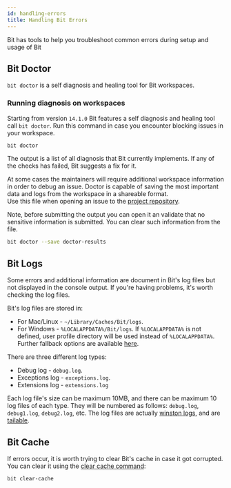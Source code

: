 ```yaml
---
id: handling-errors
title: Handling Bit Errors
---
```


Bit has tools to help you troubleshoot common errors during setup and usage of Bit

## Bit Doctor

`bit doctor` is a self diagnosis and healing tool for Bit workspaces.

### Running diagnosis on workspaces

Starting from version `14.1.0` Bit features a self diagnosis and healing tool call `bit doctor`. Run this command in case you encounter blocking issues in your workspace.

```sh
bit doctor
```

The output is a list of all diagnosis that Bit currently implements. If any of the checks has failed, Bit suggests a fix for it.

At some cases the maintainers will require additional workspace information in order to debug an issue. Doctor is capable of saving the most important data and logs from the workspace in a shareable format.  
Use this file when opening an issue to the [project repository](https://github.com/teambit/bit).

Note, before submitting the output you can open it an validate that no sensitive information is submitted. You can clear such information from the file.

```sh
bit doctor --save doctor-results
```

## Bit Logs

Some errors and additional information are document in Bit's log files but not displayed in the console output. If you're having problems, it's worth checking the log files.

Bit's log files are stored in:

* For Mac/Linux - `~/Library/Caches/Bit/logs`.
* For Windows - `%LOCALAPPDATA%/Bit/logs`. If `%LOCALAPPDATA%` is not defined, user profile directory will be used instead of `%LOCALAPPDATA%`. Further fallback options are available [here](https://github.com/sindresorhus/os-homedir/blob/master/index.js).

There are three different log types:

* Debug log - `debug.log`.
* Exceptions log - `exceptions.log`.
* Extensions log - `extensions.log` 

Each log file's size can be maximum 10MB, and there can be maximum 10 log files of each type. They will be numbered as follows: `debug.log`, `debug1.log`, `debug2.log`, etc.
The log files are actually [winston logs](https://github.com/winstonjs/winston), and are [tailable](https://github.com/winstonjs/winston/blob/master/docs/transports.md).

## Bit Cache

If errors occur, it is worth trying to clear Bit's cache in case it got corrupted. You can clear it using the [clear cache command](/docs/cli-clear-cache.html):

```bash
bit clear-cache
```
